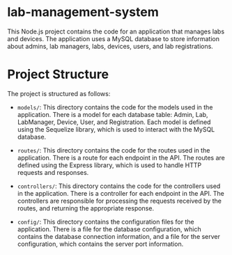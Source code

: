 # lab-management-system

This Node.js project contains the code for an application that manages labs and devices. The application uses a MySQL database to store information about admins, lab managers, labs, devices, users, and lab registrations.

# Project Structure

The project is structured as follows:

- `models/`: This directory contains the code for the models used in the application. There is a model for each database table: Admin, Lab, LabManager, Device, User, and Registration. Each model is defined using the Sequelize library, which is used to interact with the MySQL database.

- `routes/`: This directory contains the code for the routes used in the application. There is a route for each endpoint in the API. The routes are defined using the Express library, which is used to handle HTTP requests and responses.

* `controllers/`: This directory contains the code for the controllers used in the application. There is a controller for each endpoint in the API. The controllers are responsible for processing the requests received by the routes, and returning the appropriate response.

* `config/`: This directory contains the configuration files for the application. There is a file for the database configuration, which contains the database connection information, and a file for the server configuration, which contains the server port information.
